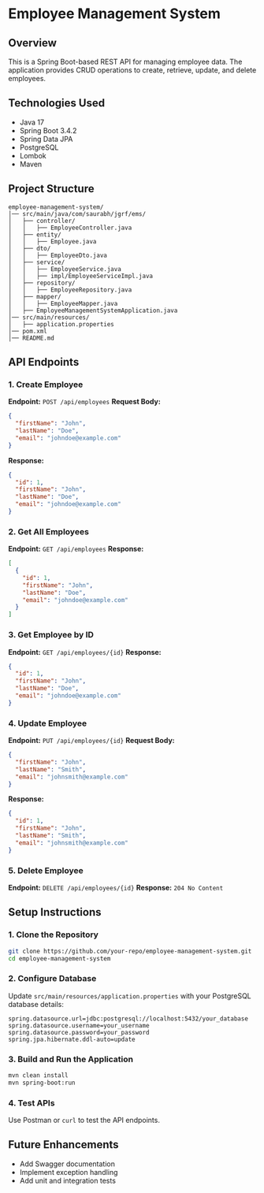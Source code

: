 # Employee Management System

## Overview
This is a Spring Boot-based REST API for managing employee data. The application provides CRUD operations to create, retrieve, update, and delete employees.

## Technologies Used
- Java 17
- Spring Boot 3.4.2
- Spring Data JPA
- PostgreSQL
- Lombok
- Maven

## Project Structure
```
employee-management-system/
│── src/main/java/com/saurabh/jgrf/ems/
│   ├── controller/
│   │   ├── EmployeeController.java
│   ├── entity/
│   │   ├── Employee.java
│   ├── dto/
│   │   ├── EmployeeDto.java
│   ├── service/
│   │   ├── EmployeeService.java
│   │   ├── impl/EmployeeServiceImpl.java
│   ├── repository/
│   │   ├── EmployeeRepository.java
│   ├── mapper/
│   │   ├── EmployeeMapper.java
│   ├── EmployeeManagementSystemApplication.java
│── src/main/resources/
│   ├── application.properties
│── pom.xml
│── README.md
```

## API Endpoints

### 1. Create Employee
**Endpoint:** `POST /api/employees`
**Request Body:**
```json
{
  "firstName": "John",
  "lastName": "Doe",
  "email": "johndoe@example.com"
}
```
**Response:**
```json
{
  "id": 1,
  "firstName": "John",
  "lastName": "Doe",
  "email": "johndoe@example.com"
}
```

### 2. Get All Employees
**Endpoint:** `GET /api/employees`
**Response:**
```json
[
  {
    "id": 1,
    "firstName": "John",
    "lastName": "Doe",
    "email": "johndoe@example.com"
  }
]
```

### 3. Get Employee by ID
**Endpoint:** `GET /api/employees/{id}`
**Response:**
```json
{
  "id": 1,
  "firstName": "John",
  "lastName": "Doe",
  "email": "johndoe@example.com"
}
```

### 4. Update Employee
**Endpoint:** `PUT /api/employees/{id}`
**Request Body:**
```json
{
  "firstName": "John",
  "lastName": "Smith",
  "email": "johnsmith@example.com"
}
```
**Response:**
```json
{
  "id": 1,
  "firstName": "John",
  "lastName": "Smith",
  "email": "johnsmith@example.com"
}
```

### 5. Delete Employee
**Endpoint:** `DELETE /api/employees/{id}`
**Response:** `204 No Content`

## Setup Instructions
### 1. Clone the Repository
```sh
git clone https://github.com/your-repo/employee-management-system.git
cd employee-management-system
```

### 2. Configure Database
Update `src/main/resources/application.properties` with your PostgreSQL database details:
```
spring.datasource.url=jdbc:postgresql://localhost:5432/your_database
spring.datasource.username=your_username
spring.datasource.password=your_password
spring.jpa.hibernate.ddl-auto=update
```

### 3. Build and Run the Application
```sh
mvn clean install
mvn spring-boot:run
```

### 4. Test APIs
Use Postman or `curl` to test the API endpoints.

## Future Enhancements
- Add Swagger documentation
- Implement exception handling
- Add unit and integration tests

